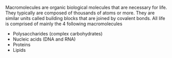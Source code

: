 Macromolecules are organic biological molecules that are necessary for life. They typically are composed of thousands of atoms or more. They are similar units called building blocks that are joined by covalent bonds. All life is comprised of mainly the 4 following macromolecules
- Polysaccharides (complex carbohydrates)
- Nucleic acids (DNA and RNA)
- Proteins
- Lipids